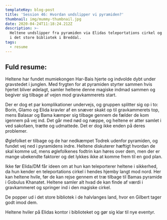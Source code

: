 ```yaml
---
templateKey: blog-post
title: 'Session 46: Hvordan undslipper vi pyramiden?'
thumbnail: img/mummy-thumbnail.jpg
date: 2020-04-24T11:18:24.212Z
description: >-
  Heltene undslipper fra pyramiden via Elidas teleportations cirkel og ankommer
  i det store bibliotek i Breddal.
tags:
  - resume
---
```

## Fuld resume:
Heltene har fundet mumiekongen Har-Bais hjerte og indvolde dybt under gravstedet i junglen. Med frygten for at pyramiden styrter sammen hvis hjertet bliver ødelagt, samler heltene denne magiske indmad sammen og begiver sig tilbage af vejen mod gravkammerets start.

Der er dog et par komplikationer undervejs, og gruppen splitter sig op i to: Borin, Glamo og Elida kravler af en snæver skakt op til gravkammerets top, mens Balasar og Bama kæmper sig tilbage gennem de fælder de kom igennem på vej ind. Det går med nød og næppe, og heltene er atter samlet i ved sakofaen, trætte og udmattede. Det er dog ikke enden på deres problemer.

Øglefolket er tilbage og de har nedkæmpet Todrek udenfor pyramiden, og fundet vej ned i pyramidens indre. Heltene diskuterer hæftigt hvordan de skal komme ud, mens øglefolkenes fodtrin kan høres over dem, men der er mange ubekendte faktorer og det lykkes ikke at komme frem til en god plan.

Ikke før Elida/DM får ideen om at hun kan teleporterer heltene i sikkerhed, da hun kender en teleportations cirkel i hendes hjemby langt mod nord. Her kan heltene hvile, før de kan rejse gennem et træ tilbage til Bamas pyramide i Gobulus Khanatet. Heltene samler alt hvad de kan finde af værdi i gravkammeret og springer ind i den magiske cirkel.

De popper ud i det store bibliotek i de halvlanges land, hvor en Gilbert tager godt imod dem.

Heltene hviler på Elidas kontor i biblioteket og gør sig klar til nye eventyr.
